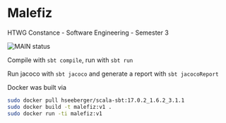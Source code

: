 # Malefiz
HTWG Constance - Software Engineering - Semester 3

![MAIN status](https://github.com/Erik-Hoffmann/Malefiz/actions/workflows/scala.yml/badge.svg)

Compile with `sbt compile`, run with `sbt run`

Run jacoco with `sbt jacoco` and generate a report with `sbt jacocoReport`



Docker was built via

```sh
sudo docker pull hseeberger/scala-sbt:17.0.2_1.6.2_3.1.1
sudo docker build -t malefiz:v1 .
sudo docker run -ti malefiz:v1
```